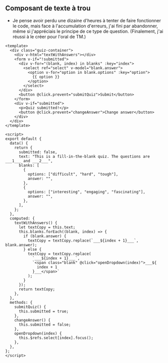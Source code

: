 ## Composant de texte à trou 

- Je pense avoir perdu une dizaine d'heures à tenter de faire fonctionner le code, mais face à l'accumulation d'erreurs, j'ai fini par abandonner, même si j'appréciais le principe de ce type de question. (Finalement, j'ai réussi à le créer pour l'oral de TM.)

```{code-block}
<template>
  <div class="quiz-container">
    <div v-html="textWithAnswers"></div>
    <form v-if="!submitted">
      <div v-for="(blank, index) in blanks" :key="index">
        <select ref="select" v-model="blank.answer">
          <option v-for="option in blank.options" :key="option">
            {{ option }}
          </option>
        </select>
      </div>
      <button @click.prevent="submitQuiz">Submit</button>
    </form>
    <div v-if="submitted">
      <p>Quiz submitted!</p>
      <button @click.prevent="changeAnswer">Change answer</button>
    </div>
  </div>
</template>

<script>
export default {
  data() {
    return {
      submitted: false,
      text: "This is a fill-in-the-blank quiz. The questions are  ___1___ and ___2___",
      blanks: [
        {
          options: ["difficult", "hard", "tough"],
          answer: "",
        },
        {
          options: ["interesting", "engaging", "fascinating"],
          answer: "",
        },
      ],
    };
  },
  computed: {
    textWithAnswers() {
      let textCopy = this.text;
      this.blanks.forEach((blank, index) => {
        if (blank.answer) {
          textCopy = textCopy.replace(`___${index + 1}___`, blank.answer);
        } else {
          textCopy = textCopy.replace(
            `___${index + 1}___`,
            `<span class="blank" @click="openDropdown(index)">___${
              index + 1
            }___</span>`
          );
        }
      });
      return textCopy;
    },
  },
  methods: {
    submitQuiz() {
      this.submitted = true;
    },
    changeAnswer() {
      this.submitted = false;
    },
    openDropdown(index) {
      this.$refs.select[index].focus();
    },
  },
};
</script>
```